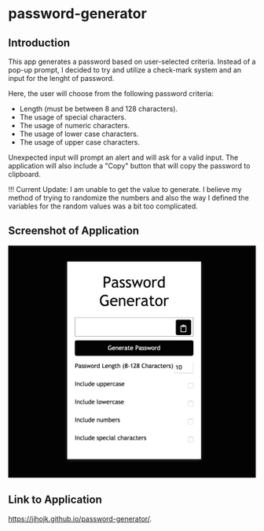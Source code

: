 # password-generator

## Introduction

This app generates a password based on user-selected criteria. 
Instead of a pop-up prompt, I decided to try and utilize a check-mark system and an input for the lenght of password.

Here, the user will choose from the following password criteria:
- Length (must be between 8 and 128 characters).
- The usage of special characters.
- The usage of numeric characters.
- The usage of lower case characters.
- The usage of upper case characters.

Unexpected input will prompt an alert and will ask for a valid input. 
The application will also include a "Copy" button that will copy the password to clipboard.

!!! Current Update: I am unable to get the value to generate. I believe my method of trying to randomize the numbers and also the way I defined the variables for the random values was a bit too complicated.

## Screenshot of Application
![screenshot](/assets/screenshot.png)

## Link to Application
https://jihojk.github.io/password-generator/.

